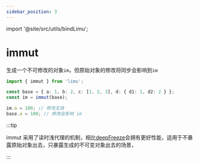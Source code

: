 ```yaml
---
sidebar_position: 3
---
```


import '@site/src/utils/bindLimu';

# immut

生成一个不可修改的对象`im`，但原始对象的修改将同步会影响到`im`

```ts
import { immut } from 'limu';

const base = { a: 1, b: 2, c: [1, 2, 3], d: { d1: 1, d2: 2 } };
const im = immut(base);

im.a = 100; // 修改无效
base.a = 100; // 修改会影响 im
```

:::tip

immut 采用了读时浅代理的机制，相比[deepFreeze](/docs/api/basic/deep-freeze)会拥有更好性能，适用于不暴露原始对象出去，只暴露生成的不可变对象出去的场景，

:::
